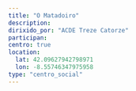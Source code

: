 ```yaml
---
title: "O Matadoiro"
description: 
dirixido_por: "ACDE Treze Catorze"
participan:
centro: true
location:
  lat: 42.09627942798971
  lon: -8.55746347975958
type: "centro_social"
---
```

